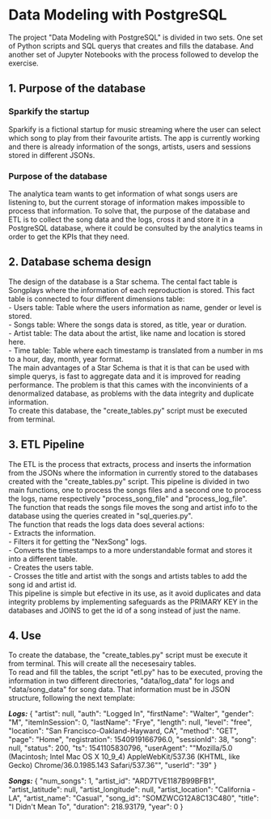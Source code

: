# Data Modeling with PostgreSQL

The project "Data Modeling with PostgreSQL" is divided in two sets. One set of Python scripts and SQL querys that creates and fills the database. And another set of Jupyter Notebooks with the process followed to develop the exercise.  

## 1. Purpose of the database

### Sparkify the startup

Sparkify is a fictional startup for music streaming where the user can select which song to play from their favourite artists. The app is currently working and there is already information of the songs, artists, users and sessions stored in different JSONs.  


### Purpose of the database

The analytica team wants to get information of what songs users are listening to, but the current storage of information makes impossible to process that information. To solve that, the purpose of the database and ETL is to collect the song data and the logs, cross it and store it in a PostgreSQL database, where it could be consulted by the analytics teams in order to get the KPIs that they need.  


## 2. Database schema design

The design of the database is a Star schema. The cental fact table is Songplays where the information of each reproduction is stored. This fact table is connected to four different dimensions table:  
    - Users table: Table where the users information as name, gender or level is stored.  
    - Songs table: Where the songs data is stored, as title, year or duration.  
    - Artist table: The data about the artist, like name and location is stored here.  
    - Time table: Table where each timestamp is translated from a number in ms to a hour, day, month, year format.  
The main advantages of a Star Schema is that it is that can be used with simple querys, is fast to aggregate data and it is improved for reading performance. The problem is that this cames with the inconvinients of a denormalized database, as problems with the data integrity and duplicate information.  
To create this database, the "create_tables.py" script must be executed from terminal.  


## 3. ETL Pipeline

The ETL is the process that extracts, process and inserts the information from the JSONs where the information in currently stored to the databases created with the "create_tables.py" script.  This pipeline is divided in two main functions, one to process the songs files and a second one to process the logs, name respectively "process_song_file" and "process_log_file".  
The function that reads the songs file moves the song and artist info to the database using the queries created in "sql_queries.py".  
The function that reads the logs data does several actions:  
    - Extracts the information.  
    - Filters it for getting the "NexSong" logs.  
    - Converts the timestamps to a more understandable format and stores it into a different table.  
    - Creates the users table.  
    - Crosses the title and artist with the songs and artists tables to add the song id and artist id.  
This pipeline is simple but efective in its use, as it avoid duplicates and data integrity problems by implementing safeguards as the PRIMARY KEY in the databases and JOINS to get the id of a song instead of just the name.  

## 4. Use
    
To create the database, the "create_tables.py" script must be execute it from terminal. This will create all the necesesairy tables.  
To read and fill the tables, the script "etl.py" has to be executed, proving the information in two different directories, "data/log_data" for logs and "data/song_data" for song data. That information must be in JSON structure, following the next template:  

***Logs:***
    {
        "artist": null,
        "auth": "Logged In",
        "firstName": "Walter",
        "gender": "M",
        "itemInSession": 0,
        "lastName": "Frye",
        "length": null,
        "level": "free",
        "location": "San Francisco-Oakland-Hayward, CA",
        "method": "GET",
        "page": "Home",
        "registration": 1540919166796.0,
        "sessionId": 38,
        "song": null,
        "status": 200,
        "ts": 1541105830796,
        "userAgent": "\"Mozilla\/5.0 (Macintosh; Intel Mac OS X 10_9_4) AppleWebKit\/537.36 (KHTML, like Gecko) Chrome\/36.0.1985.143 Safari\/537.36\"",
        "userId": "39"
    }

***Songs:***
    {
        "num_songs": 1,
        "artist_id": "ARD7TVE1187B99BFB1",
        "artist_latitude": null,
        "artist_longitude": null,
        "artist_location": "California - LA",
        "artist_name": "Casual",
        "song_id": "SOMZWCG12A8C13C480",
        "title": "I Didn't Mean To",
        "duration": 218.93179,
        "year": 0
    }
